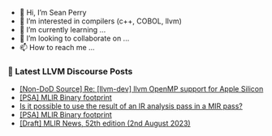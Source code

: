 - 👋 Hi, I’m Sean Perry
- 👀 I’m interested in compilers (c++, COBOL, llvm)
- 🌱 I’m currently learning ...
- 💞️ I’m looking to collaborate on ...
- 📫 How to reach me ...

<!---
s66perry/s66perry is a ✨ special ✨ repository because its `README.md` (this file) appears on your GitHub profile.
You can click the Preview link to take a look at your changes.
--->
### 📕 Latest LLVM Discourse Posts

<!-- DISCOURSE-LLVM:START -->
- [[Non-DoD Source] Re: [llvm-dev] llvm OpenMP support for Apple Silicon](https://discourse.llvm.org/t/non-dod-source-re-llvm-dev-llvm-openmp-support-for-apple-silicon/59120#post_3)
- [[PSA] MLIR Binary footprint](https://discourse.llvm.org/t/psa-mlir-binary-footprint/72298#post_7)
- [Is it possible to use the result of an IR analysis pass in a MIR pass?](https://discourse.llvm.org/t/is-it-possible-to-use-the-result-of-an-ir-analysis-pass-in-a-mir-pass/72470#post_1)
- [[PSA] MLIR Binary footprint](https://discourse.llvm.org/t/psa-mlir-binary-footprint/72298#post_6)
- [[Draft] MLIR News, 52th edition &lpar;2nd August 2023&rpar;](https://discourse.llvm.org/t/draft-mlir-news-52th-edition-2nd-august-2023/72468#post_1)
<!-- DISCOURSE-LLVM:END -->
